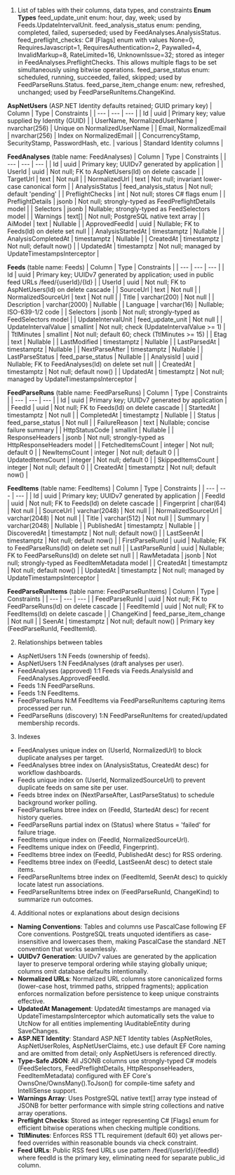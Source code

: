 1. List of tables with their columns, data types, and constraints
**Enum Types**
feed_update_unit enum: hour, day, week; used by Feeds.UpdateIntervalUnit.
feed_analysis_status enum: pending, completed, failed, superseded; used by FeedAnalyses.AnalysisStatus.
feed_preflight_checks: C# [Flags] enum with values None=0, RequiresJavascript=1, RequiresAuthentication=2, Paywalled=4, InvalidMarkup=8, RateLimited=16, UnknownIssue=32; stored as integer in FeedAnalyses.PreflightChecks. This allows multiple flags to be set simultaneously using bitwise operations.
feed_parse_status enum: scheduled, running, succeeded, failed, skipped; used by FeedParseRuns.Status.
feed_parse_item_change enum: new, refreshed, unchanged; used by FeedParseRunItems.ChangeKind.

**AspNetUsers** (ASP.NET Identity defaults retained; GUID primary key)
| Column | Type | Constraints |
| --- | --- | --- |
| Id | uuid | Primary key; value supplied by Identity (GUID) |
| UserName, NormalizedUserName | nvarchar(256) | Unique on NormalizedUserName |
| Email, NormalizedEmail | nvarchar(256) | Index on NormalizedEmail |
| ConcurrencyStamp, SecurityStamp, PasswordHash, etc. | various | Standard Identity columns |

**FeedAnalyses** (table name: FeedAnalyses)
| Column | Type | Constraints |
| --- | --- | --- |
| Id | uuid | Primary key; UUIDv7 generated by application |
| UserId | uuid | Not null; FK to AspNetUsers(Id) on delete cascade |
| TargetUrl | text | Not null |
| NormalizedUrl | text | Not null; invariant lower-case canonical form |
| AnalysisStatus | feed_analysis_status | Not null; default 'pending' |
| PreflightChecks | int | Not null; stores C# flags enum |
| PreflightDetails | jsonb | Not null; strongly-typed as FeedPreflightDetails model |
| Selectors | jsonb | Nullable; strongly-typed as FeedSelectors model |
| Warnings | text[] | Not null; PostgreSQL native text array |
| AiModel | text | Nullable |
| ApprovedFeedId | uuid | Nullable; FK to Feeds(Id) on delete set null |
| AnalysisStartedAt | timestamptz | Nullable |
| AnalysisCompletedAt | timestamptz | Nullable |
| CreatedAt | timestamptz | Not null; default now() |
| UpdatedAt | timestamptz | Not null; managed by UpdateTimestampsInterceptor |

**Feeds** (table name: Feeds)
| Column | Type | Constraints |
| --- | --- | --- |
| Id | uuid | Primary key; UUIDv7 generated by application; used in public feed URLs /feed/{userId}/{Id} |
| UserId | uuid | Not null; FK to AspNetUsers(Id) on delete cascade |
| SourceUrl | text | Not null |
| NormalizedSourceUrl | text | Not null |
| Title | varchar(200) | Not null |
| Description | varchar(2000) | Nullable |
| Language | varchar(16) | Nullable; ISO-639-1/2 code |
| Selectors | jsonb | Not null; strongly-typed as FeedSelectors model |
| UpdateIntervalUnit | feed_update_unit | Not null |
| UpdateIntervalValue | smallint | Not null; check (UpdateIntervalValue >= 1) |
| TtlMinutes | smallint | Not null; default 60; check (TtlMinutes >= 15) |
| Etag | text | Nullable |
| LastModified | timestamptz | Nullable |
| LastParsedAt | timestamptz | Nullable |
| NextParseAfter | timestamptz | Nullable |
| LastParseStatus | feed_parse_status | Nullable |
| AnalysisId | uuid | Nullable; FK to FeedAnalyses(Id) on delete set null |
| CreatedAt | timestamptz | Not null; default now() |
| UpdatedAt | timestamptz | Not null; managed by UpdateTimestampsInterceptor |

**FeedParseRuns** (table name: FeedParseRuns)
| Column | Type | Constraints |
| --- | --- | --- |
| Id | uuid | Primary key; UUIDv7 generated by application |
| FeedId | uuid | Not null; FK to Feeds(Id) on delete cascade |
| StartedAt | timestamptz | Not null |
| CompletedAt | timestamptz | Nullable |
| Status | feed_parse_status | Not null |
| FailureReason | text | Nullable; concise failure summary |
| HttpStatusCode | smallint | Nullable |
| ResponseHeaders | jsonb | Not null; strongly-typed as HttpResponseHeaders model |
| FetchedItemsCount | integer | Not null; default 0 |
| NewItemsCount | integer | Not null; default 0 |
| UpdatedItemsCount | integer | Not null; default 0 |
| SkippedItemsCount | integer | Not null; default 0 |
| CreatedAt | timestamptz | Not null; default now() |

**FeedItems** (table name: FeedItems)
| Column | Type | Constraints |
| --- | --- | --- |
| Id | uuid | Primary key; UUIDv7 generated by application |
| FeedId | uuid | Not null; FK to Feeds(Id) on delete cascade |
| Fingerprint | char(64) | Not null |
| SourceUrl | varchar(2048) | Not null |
| NormalizedSourceUrl | varchar(2048) | Not null |
| Title | varchar(512) | Not null |
| Summary | varchar(2048) | Nullable |
| PublishedAt | timestamptz | Nullable |
| DiscoveredAt | timestamptz | Not null; default now() |
| LastSeenAt | timestamptz | Not null; default now() |
| FirstParseRunId | uuid | Nullable; FK to FeedParseRuns(Id) on delete set null |
| LastParseRunId | uuid | Nullable; FK to FeedParseRuns(Id) on delete set null |
| RawMetadata | jsonb | Not null; strongly-typed as FeedItemMetadata model |
| CreatedAt | timestamptz | Not null; default now() |
| UpdatedAt | timestamptz | Not null; managed by UpdateTimestampsInterceptor |

**FeedParseRunItems** (table name: FeedParseRunItems)
| Column | Type | Constraints |
| --- | --- | --- |
| FeedParseRunId | uuid | Not null; FK to FeedParseRuns(Id) on delete cascade |
| FeedItemId | uuid | Not null; FK to FeedItems(Id) on delete cascade |
| ChangeKind | feed_parse_item_change | Not null |
| SeenAt | timestamptz | Not null; default now() |
Primary key (FeedParseRunId, FeedItemId).

2. Relationships between tables
- AspNetUsers 1:N Feeds (ownership of feeds).
- AspNetUsers 1:N FeedAnalyses (draft analyses per user).
- FeedAnalyses (approved) 1:1 Feeds via Feeds.AnalysisId and FeedAnalyses.ApprovedFeedId.
- Feeds 1:N FeedParseRuns.
- Feeds 1:N FeedItems.
- FeedParseRuns N:M FeedItems via FeedParseRunItems capturing items processed per run.
- FeedParseRuns (discovery) 1:N FeedParseRunItems for created/updated membership records.

3. Indexes
- FeedAnalyses unique index on (UserId, NormalizedUrl) to block duplicate analyses per target.
- FeedAnalyses btree index on (AnalysisStatus, CreatedAt desc) for workflow dashboards.
- Feeds unique index on (UserId, NormalizedSourceUrl) to prevent duplicate feeds on same site per user.
- Feeds btree index on (NextParseAfter, LastParseStatus) to schedule background worker polling.
- FeedParseRuns btree index on (FeedId, StartedAt desc) for recent history queries.
- FeedParseRuns partial index on (Status) where Status = 'failed' for failure triage.
- FeedItems unique index on (FeedId, NormalizedSourceUrl).
- FeedItems unique index on (FeedId, Fingerprint).
- FeedItems btree index on (FeedId, PublishedAt desc) for RSS ordering.
- FeedItems btree index on (FeedId, LastSeenAt desc) to detect stale items.
- FeedParseRunItems btree index on (FeedItemId, SeenAt desc) to quickly locate latest run associations.
- FeedParseRunItems btree index on (FeedParseRunId, ChangeKind) to summarize run outcomes.

4. Additional notes or explanations about design decisions
- **Naming Conventions**: Tables and columns use PascalCase following EF Core conventions. PostgreSQL treats unquoted identifiers as case-insensitive and lowercases them, making PascalCase the standard .NET convention that works seamlessly.
- **UUIDv7 Generation**: UUIDv7 values are generated by the application layer to preserve temporal ordering while staying globally unique; columns omit database defaults intentionally.
- **Normalized URLs**: Normalized URL columns store canonicalized forms (lower-case host, trimmed paths, stripped fragments); application enforces normalization before persistence to keep unique constraints effective.
- **UpdatedAt Management**: UpdatedAt timestamps are managed via UpdateTimestampsInterceptor which automatically sets the value to UtcNow for all entities implementing IAuditableEntity during SaveChanges.
- **ASP.NET Identity**: Standard ASP.NET Identity tables (AspNetRoles, AspNetUserRoles, AspNetUserClaims, etc.) use default EF Core naming and are omitted from detail; only AspNetUsers is referenced directly.
- **Type-Safe JSON**: All JSONB columns use strongly-typed C# models (FeedSelectors, FeedPreflightDetails, HttpResponseHeaders, FeedItemMetadata) configured with EF Core's OwnsOne/OwnsMany().ToJson() for compile-time safety and IntelliSense support.
- **Warnings Array**: Uses PostgreSQL native text[] array type instead of JSONB for better performance with simple string collections and native array operations.
- **Preflight Checks**: Stored as integer representing C# [Flags] enum for efficient bitwise operations when checking multiple conditions.
- **TtlMinutes**: Enforces RSS TTL requirement (default 60) yet allows per-feed overrides within reasonable bounds via check constraint.
- **Feed URLs**: Public RSS feed URLs use pattern /feed/{userId}/{feedId} where feedId is the primary key, eliminating need for separate public_id column.
